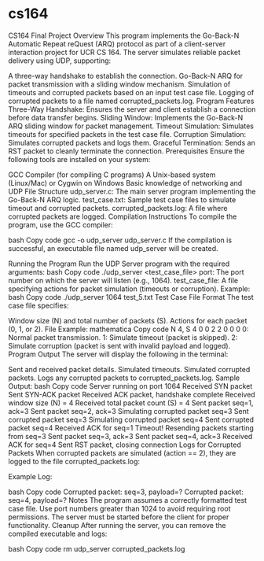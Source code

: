 # cs164
CS164 Final Project
Overview
This program implements the Go-Back-N Automatic Repeat reQuest (ARQ) protocol as part of a client-server interaction project for UCR CS 164. The server simulates reliable packet delivery using UDP, supporting:

A three-way handshake to establish the connection.
Go-Back-N ARQ for packet transmission with a sliding window mechanism.
Simulation of timeouts and corrupted packets based on an input test case file.
Logging of corrupted packets to a file named corrupted_packets.log.
Program Features
Three-Way Handshake: Ensures the server and client establish a connection before data transfer begins.
Sliding Window: Implements the Go-Back-N ARQ sliding window for packet management.
Timeout Simulation: Simulates timeouts for specified packets in the test case file.
Corruption Simulation: Simulates corrupted packets and logs them.
Graceful Termination: Sends an RST packet to cleanly terminate the connection.
Prerequisites
Ensure the following tools are installed on your system:

GCC Compiler (for compiling C programs)
A Unix-based system (Linux/Mac) or Cygwin on Windows
Basic knowledge of networking and UDP
File Structure
udp_server.c: The main server program implementing the Go-Back-N ARQ logic.
test_case.txt: Sample test case files to simulate timeout and corrupted packets.
corrupted_packets.log: A file where corrupted packets are logged.
Compilation Instructions
To compile the program, use the GCC compiler:

bash
Copy code
gcc -o udp_server udp_server.c
If the compilation is successful, an executable file named udp_server will be created.

Running the Program
Run the UDP Server program with the required arguments:
bash
Copy code
./udp_server <port> <test_case_file>
port: The port number on which the server will listen (e.g., 1064).
test_case_file: A file specifying actions for packet simulation (timeouts or corruption).
Example:
bash
Copy code
./udp_server 1064 test_5.txt
Test Case File Format
The test case file specifies:

Window size (N) and total number of packets (S).
Actions for each packet (0, 1, or 2).
File Example:
mathematica
Copy code
N 4, S 4
0
0
2
2
0
0
0
0: Normal packet transmission.
1: Simulate timeout (packet is skipped).
2: Simulate corruption (packet is sent with invalid payload and logged).
Program Output
The server will display the following in the terminal:

Sent and received packet details.
Simulated timeouts.
Simulated corrupted packets.
Logs any corrupted packets to corrupted_packets.log.
Sample Output:
bash
Copy code
Server running on port 1064
Received SYN packet
Sent SYN-ACK packet
Received ACK packet, handshake complete
Received window size (N) = 4
Received total packet count (S) = 4
Sent packet seq=1, ack=3
Sent packet seq=2, ack=3
Simulating corrupted packet seq=3
Sent corrupted packet seq=3
Simulating corrupted packet seq=4
Sent corrupted packet seq=4
Received ACK for seq=1
Timeout! Resending packets starting from seq=3
Sent packet seq=3, ack=3
Sent packet seq=4, ack=3
Received ACK for seq=4
Sent RST packet, closing connection
Logs for Corrupted Packets
When corrupted packets are simulated (action == 2), they are logged to the file corrupted_packets.log:

Example Log:

bash
Copy code
Corrupted packet: seq=3, payload=?
Corrupted packet: seq=4, payload=?
Notes
The program assumes a correctly formatted test case file.
Use port numbers greater than 1024 to avoid requiring root permissions.
The server must be started before the client for proper functionality.
Cleanup
After running the server, you can remove the compiled executable and logs:

bash
Copy code
rm udp_server corrupted_packets.log
